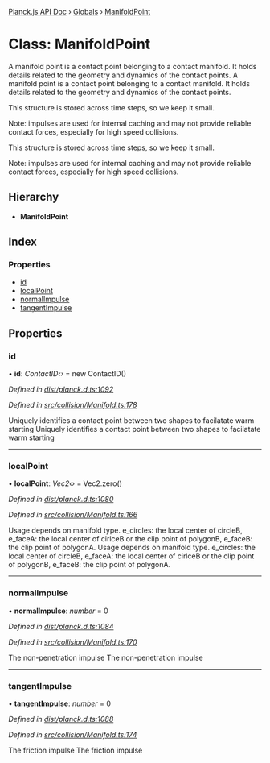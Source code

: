 [Planck.js API Doc](../README.md) › [Globals](../globals.md) › [ManifoldPoint](manifoldpoint.md)

# Class: ManifoldPoint

A manifold point is a contact point belonging to a contact manifold. It holds
details related to the geometry and dynamics of the contact points.
A manifold point is a contact point belonging to a contact manifold. It holds
details related to the geometry and dynamics of the contact points.

This structure is stored across time steps, so we keep it small.

Note: impulses are used for internal caching and may not provide reliable
contact forces, especially for high speed collisions.

This structure is stored across time steps, so we keep it small.

Note: impulses are used for internal caching and may not provide reliable
contact forces, especially for high speed collisions.

## Hierarchy

* **ManifoldPoint**

## Index

### Properties

* [id](manifoldpoint.md#id)
* [localPoint](manifoldpoint.md#localpoint)
* [normalImpulse](manifoldpoint.md#normalimpulse)
* [tangentImpulse](manifoldpoint.md#tangentimpulse)

## Properties

###  id

• **id**: *ContactID‹›* = new ContactID()

*Defined in [dist/planck.d.ts:1092](https://github.com/shakiba/planck.js/blob/6a5d3be/dist/planck.d.ts#L1092)*

*Defined in [src/collision/Manifold.ts:178](https://github.com/shakiba/planck.js/blob/6a5d3be/src/collision/Manifold.ts#L178)*

Uniquely identifies a contact point between two shapes to facilatate warm starting
Uniquely identifies a contact point between two shapes to facilatate warm starting

___

###  localPoint

• **localPoint**: *Vec2‹›* = Vec2.zero()

*Defined in [dist/planck.d.ts:1080](https://github.com/shakiba/planck.js/blob/6a5d3be/dist/planck.d.ts#L1080)*

*Defined in [src/collision/Manifold.ts:166](https://github.com/shakiba/planck.js/blob/6a5d3be/src/collision/Manifold.ts#L166)*

Usage depends on manifold type.
      e_circles: the local center of circleB,
      e_faceA: the local center of cirlceB or the clip point of polygonB,
      e_faceB: the clip point of polygonA.
Usage depends on manifold type.
      e_circles: the local center of circleB,
      e_faceA: the local center of cirlceB or the clip point of polygonB,
      e_faceB: the clip point of polygonA.

___

###  normalImpulse

• **normalImpulse**: *number* = 0

*Defined in [dist/planck.d.ts:1084](https://github.com/shakiba/planck.js/blob/6a5d3be/dist/planck.d.ts#L1084)*

*Defined in [src/collision/Manifold.ts:170](https://github.com/shakiba/planck.js/blob/6a5d3be/src/collision/Manifold.ts#L170)*

The non-penetration impulse
The non-penetration impulse

___

###  tangentImpulse

• **tangentImpulse**: *number* = 0

*Defined in [dist/planck.d.ts:1088](https://github.com/shakiba/planck.js/blob/6a5d3be/dist/planck.d.ts#L1088)*

*Defined in [src/collision/Manifold.ts:174](https://github.com/shakiba/planck.js/blob/6a5d3be/src/collision/Manifold.ts#L174)*

The friction impulse
The friction impulse
